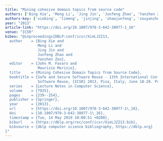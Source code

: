 ```yaml
---
title: "Mining cohesive domain topics from source code"
authors: ['Bing Xie', 'Meng Li', 'Jing Jin', 'Junfeng Zhao', 'Yanzhen Zou']
authors-key: ['xiebing', 'limeng', 'jinjing', 'zhaojunfeng', 'zouyanzhen']
year: "2013"
article-link: "https://doi.org/10.1007/978-3-642-38977-1_16"
venue: "ICSR"
bibex: "@inproceedings{DBLP:conf/icsr/XieLJZZ13,
  author    = {Bing Xie and
               Meng Li and
               Jing Jin and
               Junfeng Zhao and
               Yanzhen Zou},
  editor    = {John M. Favaro and
               Maurizio Morisio},
  title     = {Mining Cohesive Domain Topics from Source Code},
  booktitle = {Safe and Secure Software Reuse - 13th International Conference on
               Software Reuse, {ICSR} 2013, Pisa, Italy, June 18-20. Proceedings},
  series    = {Lecture Notes in Computer Science},
  volume    = {7925},
  pages     = {239--254},
  publisher = {Springer},
  year      = {2013},
  url       = {https://doi.org/10.1007/978-3-642-38977-1\_16},
  doi       = {10.1007/978-3-642-38977-1\_16},
  timestamp = {Tue, 14 May 2019 10:00:51 +0200},
  biburl    = {https://dblp.org/rec/conf/icsr/XieLJZZ13.bib},
  bibsource = {dblp computer science bibliography, https://dblp.org}
}"
---
```

